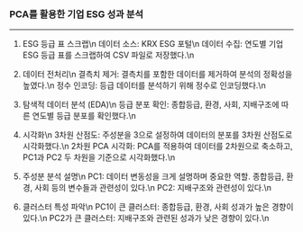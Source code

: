 ### PCA를 활용한 기업 ESG 성과 분석
---
1. ESG 등급 표 스크랩\n
데이터 소스: KRX ESG 포털\n
데이터 수집: 연도별 기업 ESG 등급 표를 스크랩하여 CSV 파일로 저장했다.\n

2. 데이터 전처리\n
결측치 제거: 결측치를 포함한 데이터를 제거하여 분석의 정확성을 높였다.\n
정수 인코딩: 등급 데이터를 분석하기 위해 정수로 인코딩했다.\n

3. 탐색적 데이터 분석 (EDA)\n
등급 분포 확인: 종합등급, 환경, 사회, 지배구조에 따른 연도별 등급 분포를 확인했다.\n

4. 시각화\n
3차원 산점도: 주성분을 3으로 설정하여 데이터의 분포를 3차원 산점도로 시각화했다.\n
2차원 PCA 시각화: PCA를 적용하여 데이터를 2차원으로 축소하고, PC1과 PC2 두 차원을 기준으로 시각화했다.\n

5. 주성분 분석 설명\n
PC1: 데이터 변동성을 크게 설명하며 중요한 역할. 종합등급, 환경, 사회 등의 변수들과 관련성이 있다.\n
PC2: 지배구조와 관련성이 있다.\n

6. 클러스터 특성 파악\n
PC1이 큰 클러스터: 종합등급, 환경, 사회 성과가 높은 경향이 있다.\n
PC2가 큰 클러스터: 지배구조와 관련된 성과가 낮은 경향이 있다.\n
